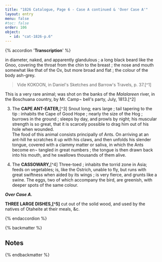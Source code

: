 ```yaml
---
title: "1826 Catalogue, Page 6 - Case A continued & 'Over Case A'"
layout: entry
menu: false
#toc: false
order: 106
object:
  - id: "cat-1826-p.6"
---
```

{% accordion '**Transcription**' %}

in diameter, naked, and apparently glandulous ; a long
black beard like the Gnoo, covering the throat from the
chin to the breast ; the nose and mouth somewhat like
that of the Ox, but more broad and flat ; the colour of the
body ash-grey.

>Vide KOKOON, in Daniel's Sketches and
Barrow's Travels, p. 37.[^1]

This is a very rare animal; was shot on the banks of the
*Malalareen* river, in the Boschuana country, by Mr. Camp¬
bell's party, July, 1813.[^2]

3. The **CAPE ANT-EATER,**[^3]
Snout long; ears large ; tail tapering to the tip : inhabits
the Cape of Good Hope ; nearly the size of the Hog ;
burrows in the ground ; sleeps by day, and prowls by
night; his muscular strength is so great, that it is scarcely
possible to drag him out of his hole when wounded.<br>
The food of this animal consists principally of Ants. On
arriving at an ant-hill he scratches it up with his claws,
and then unfolds his slender tongue, covered with a
clammy matter or saliva, in which the Ants become en¬
tangled in great numbers ; the tongue is then drawn back
into his mouth, and he swallows thousands of them alive.


4. The **CASSOWARY,**[^4]
Three-toed ; inhabits the torrid zone in Asia; feeds on
vegetables; is, like the Ostrich, unable to fly, but runs
with great swiftness when aided by its wings ; is very
fierce, and grunts like a swine. The eggs, two of which
accompany the bird, are greenish, with deeper spots of
the same colour.


***Over Case A.***

**THREE LARGE DISHES,[^5]** cut out of the solid wood,
and used by the natives of Otaheite at their meals, &c.

{% endaccordion %}

{% backmatter %}

## Notes
[^12]: 
[^13]: 
[^14]: 
[^15]: 
[^16]: 

{% endbackmatter %}

